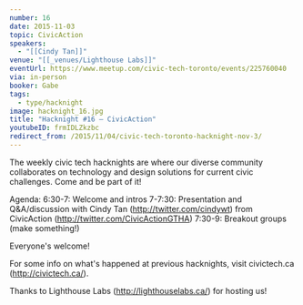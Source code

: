 ```yaml
---
number: 16
date: 2015-11-03
topic: CivicAction
speakers:
  - "[[Cindy Tan]]"
venue: "[[_venues/Lighthouse Labs]]"
eventUrl: https://www.meetup.com/civic-tech-toronto/events/225760040
via: in-person
booker: Gabe
tags:
  - type/hacknight
image: hacknight_16.jpg
title: "Hacknight #16 – CivicAction"
youtubeID: frmIDLZkzbc
redirect_from: /2015/11/04/civic-tech-toronto-hacknight-nov-3/
---
```


The weekly civic tech hacknights are where our diverse community collaborates on technology and design solutions for current civic challenges. Come and be part of it!

Agenda:
6:30-7: Welcome and intros
7-7:30: Presentation and Q&A/discussion with Cindy Tan (http://twitter.com/cindywt) from CivicAction (http://twitter.com/CivicActionGTHA)
7:30-9: Breakout groups (make something!)

Everyone's welcome!

For some info on what's happened at previous hacknights, visit civictech.ca (http://civictech.ca/).

Thanks to Lighthouse Labs (http://lighthouselabs.ca/) for hosting us!